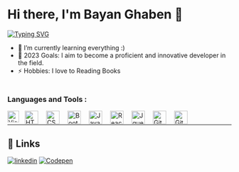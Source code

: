 # Hi there, I'm Bayan Ghaben 👋

<!-- <h3>I am a</h3> -->

[![Typing SVG](https://readme-typing-svg.herokuapp.com?font=Segoe+UI&size=32&pause=1000&color=228BE6&width=435&lines=My+name+is+Bayan+Ghaben+;I'm+a+Full-Stack+Developer)](https://git.io/typing-svg)

- 🌱 I’m currently learning everything :)
- 🥅 2023 Goals: I aim to become a proficient and innovative developer in the field.
- ⚡ Hobbies: I love to Reading Books
  <br />
  <br />

### Languages and Tools :

<img align="left" alt="Visual Studio Code" width="26px" src="https://cdn.jsdelivr.net/gh/devicons/devicon/icons/vscode/vscode-original.svg" style="padding-right:10px;" />

<img align="left" alt="HTML5" width="30px" src="https://cdn.jsdelivr.net/gh/devicons/devicon/icons/html5/html5-original.svg" style="padding-right:15px;" />
<img align="left" alt="CSS3" width="30px" src="https://cdn.jsdelivr.net/gh/devicons/devicon/icons/css3/css3-original.svg" style="padding-right:15px;" />
<img align="left" alt="Bootstrap" width="30px" src="https://cdn.jsdelivr.net/gh/devicons/devicon/icons/bootstrap/bootstrap-original.svg" style="padding-right:15px;" />
<img align="left" alt="JavaScript" width="30px" src="https://cdn.jsdelivr.net/gh/devicons/devicon/icons/javascript/javascript-original.svg" style="padding-right:15px;" />
<img align="left" alt="React" width="30px" src="https://cdn.jsdelivr.net/gh/devicons/devicon/icons/react/react-original.svg" style="padding-right:15px;" />
<img align="left" alt="Jquery" width="30px" src="https://cdn.jsdelivr.net/gh/devicons/devicon/icons/jquery/jquery-original-wordmark.svg" style="padding-right:15px;" />
<img  />
<img align="left" alt="Git" width="30px" src="https://cdn.jsdelivr.net/gh/devicons/devicon/icons/git/git-original.svg" style="padding-right:15px;" />
<img align="left" alt="GitHub" width="30px" src="https://user-images.githubusercontent.com/3369400/139447912-e0f43f33-6d9f-45f8-be46-2df5bbc91289.png" style="padding-right:15px;" />

<br />
<br />

---

## 🔗 Links

[![linkedin](https://img.shields.io/badge/linkedin-0A66C2?style=for-the-badge&logo=linkedin&logoColor=white)](https://www.linkedin.com/in/bayan-ghaben/)
[![Codepen](https://img.shields.io/badge/codepen-000?style=for-the-badge&logo=codepen&logoColor=white)](https://codepen.io/bayanghaben)
